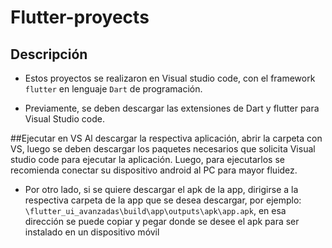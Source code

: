 # Flutter-proyects

## Descripción
- Estos proyectos se realizaron en Visual studio code, con el framework `flutter` en lenguaje `Dart` de programación.

- Previamente, se deben descargar las extensiones de Dart y flutter para Visual Studio code.

##Ejecutar en VS
Al descargar la respectiva aplicación, abrir la carpeta con VS, luego se deben descargar los paquetes necesarios que solicita Visual studio code para ejecutar la aplicación.
Luego, para ejecutarlos se recomienda conectar su dispositivo android al PC para mayor fluidez.


- Por otro lado, si se quiere descargar el apk de la app, dirigirse a la respectiva carpeta de la app que se desea descargar, por ejemplo:
`\flutter_ui_avanzadas\build\app\outputs\apk\app.apk`, en esa dirección se puede copiar y pegar donde se desee el apk para ser instalado en un dispositivo móvil
